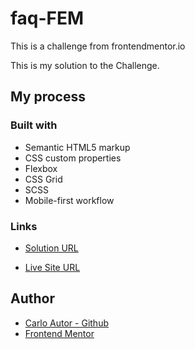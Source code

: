 # faq-FEM
 This is a challenge from frontendmentor.io
 
 This is my solution to the Challenge.
 
 ## My process
 
 ### Built with
- Semantic HTML5 markup
- CSS custom properties
- Flexbox
- CSS Grid
- SCSS
- Mobile-first workflow

### Links

- [Solution URL](#)

- [Live Site URL](https://a14313.github.io/faq-FEM/dist)

## Author
- [Carlo Autor - Github](https://github.com/A14313)
- [Frontend Mentor](https://www.frontendmentor.io/profile/A14313)